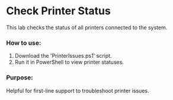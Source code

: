 # Check Printer Status

This lab checks the status of all printers connected to the system.

### How to use:
1. Download the 'PrinterIssues.ps1' script.
2. Run it in PowerShell to view printer statuses.

### Purpose:
Helpful for first-line support to troubleshoot printer issues.
